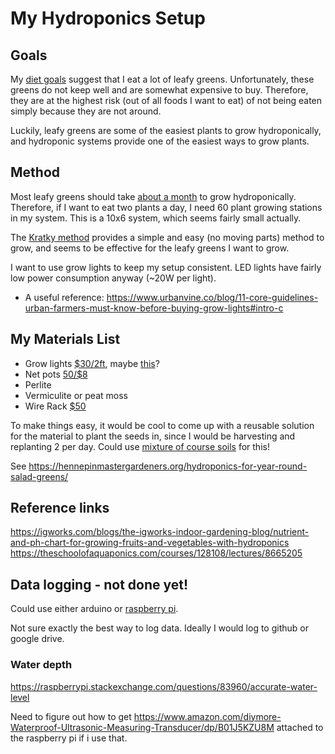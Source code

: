 # My Hydroponics Setup

## Goals

My [diet goals](/docs/eating/food.md) suggest that I eat a lot of leafy greens.
Unfortunately, these greens do not keep well and are somewhat expensive to buy.
Therefore, they are at the highest risk (out of all foods I want to eat) of not
being eaten simply because they are not around.  

Luckily, leafy greens are some of the easiest plants to grow hydroponically,
and hydroponic systems provide one of the easiest ways to grow plants.

## Method

Most leafy greens should take [about a
month](https://homeguides.sfgate.com/quick-growing-plants-hydroponic-systems-27438.html#:~:text=best%20for%20you.-,Lettuce,ready%20as%20the%20leafy%20types.)
to grow hydroponically.  Therefore, if I want to eat two plants a day, I need
60 plant growing stations in my system.  This is a 10x6 system, which seems
fairly small actually.

The [Kratky method](https://university.upstartfarmers.com/blog/kratky-method)
provides a simple and easy (no moving parts) method to grow, and seems to be
effective for the leafy greens I want to grow.

I want to use grow lights to keep my setup consistent.  LED lights have fairly
low power consumption anyway (~20W per light).

  - A useful reference: https://www.urbanvine.co/blog/11-core-guidelines-urban-farmers-must-know-before-buying-grow-lights#intro-c


## My Materials List

 - Grow lights [$30/2ft](https://www.amazon.com/Byingo-2ft-Plant-Grow-Light/dp/B0792P3YPQ/ref=as_li_ss_tl?ie=UTF8&qid=1543443557&sr=8-4&keywords=24%22+grow+light&&linkCode=sl1&tag=growjourney-20&linkId=8ef750b460d78406d53989694159a1f4&language=en_US), maybe [this](https://www.amazon.com/gp/product/B07FKF6BT4/ref=ox_sc_act_title_1?smid=AHA091K9FJYEL&th=1)?
 - Net pots [50/$8](https://www.amazon.com/xGarden-Lightweight-Economy-Hydroponics-Aquaponics/dp/B07W9H8ZRH/ref=sr_1_6?dchild=1&keywords=net+cups&qid=1608176074&sr=8-6)
 - Perlite
 - Vermiculite or peat moss
 - Wire Rack [$50](https://www.amazon.com/Seville-Classics-5-Tier-Shelving-Wheels/dp/B00CL9204C/ref=sr_1_13?dchild=1&keywords=wire+rack+shelf&qid=1608176180&sr=8-13)

To make things easy, it would be cool to come up with a reusable solution for
the material to plant the seeds in, since I would be harvesting and replanting
2 per day.  Could use [mixture of course soils](https://youtu.be/jYOlzqIq9OM)
for this!

See https://hennepinmastergardeners.org/hydroponics-for-year-round-salad-greens/

## Reference links

https://igworks.com/blogs/the-igworks-indoor-gardening-blog/nutrient-and-ph-chart-for-growing-fruits-and-vegetables-with-hydroponics
https://theschoolofaquaponics.com/courses/128108/lectures/8665205

## Data logging - not done yet!

Could use either arduino or [raspberry
pi](https://www.adafruit.com/product/4292).

Not sure exactly the best way to log data.  Ideally I would log to github or
google drive.

### Water depth

https://raspberrypi.stackexchange.com/questions/83960/accurate-water-level

Need to figure out how to get 
https://www.amazon.com/diymore-Waterproof-Ultrasonic-Measuring-Transducer/dp/B01J5KZU8M
attached to the raspberry pi if i use that.
